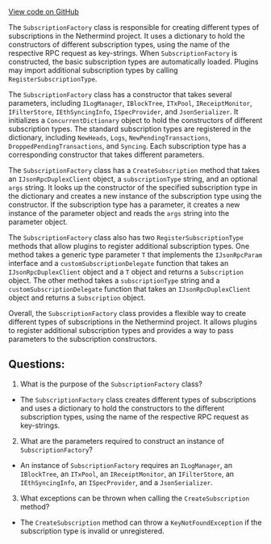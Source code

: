 [View code on GitHub](https://github.com/NethermindEth/nethermind/src/Nethermind/Nethermind.JsonRpc/Modules/Subscribe/SubscriptionFactory.cs)

The `SubscriptionFactory` class is responsible for creating different types of subscriptions in the Nethermind project. It uses a dictionary to hold the constructors of different subscription types, using the name of the respective RPC request as key-strings. When `SubscriptionFactory` is constructed, the basic subscription types are automatically loaded. Plugins may import additional subscription types by calling `RegisterSubscriptionType`.

The `SubscriptionFactory` class has a constructor that takes several parameters, including `ILogManager`, `IBlockTree`, `ITxPool`, `IReceiptMonitor`, `IFilterStore`, `IEthSyncingInfo`, `ISpecProvider`, and `JsonSerializer`. It initializes a `ConcurrentDictionary` object to hold the constructors of different subscription types. The standard subscription types are registered in the dictionary, including `NewHeads`, `Logs`, `NewPendingTransactions`, `DroppedPendingTransactions`, and `Syncing`. Each subscription type has a corresponding constructor that takes different parameters.

The `SubscriptionFactory` class has a `CreateSubscription` method that takes an `IJsonRpcDuplexClient` object, a `subscriptionType` string, and an optional `args` string. It looks up the constructor of the specified subscription type in the dictionary and creates a new instance of the subscription type using the constructor. If the subscription type has a parameter, it creates a new instance of the parameter object and reads the `args` string into the parameter object.

The `SubscriptionFactory` class also has two `RegisterSubscriptionType` methods that allow plugins to register additional subscription types. One method takes a generic type parameter `T` that implements the `IJsonRpcParam` interface and a `customSubscriptionDelegate` function that takes an `IJsonRpcDuplexClient` object and a `T` object and returns a `Subscription` object. The other method takes a `subscriptionType` string and a `customSubscriptionDelegate` function that takes an `IJsonRpcDuplexClient` object and returns a `Subscription` object.

Overall, the `SubscriptionFactory` class provides a flexible way to create different types of subscriptions in the Nethermind project. It allows plugins to register additional subscription types and provides a way to pass parameters to the subscription constructors.
## Questions: 
 1. What is the purpose of the `SubscriptionFactory` class?
- The `SubscriptionFactory` class creates different types of subscriptions and uses a dictionary to hold the constructors to the different subscription types, using the name of the respective RPC request as key-strings.

2. What are the parameters required to construct an instance of `SubscriptionFactory`?
- An instance of `SubscriptionFactory` requires an `ILogManager`, an `IBlockTree`, an `ITxPool`, an `IReceiptMonitor`, an `IFilterStore`, an `IEthSyncingInfo`, an `ISpecProvider`, and a `JsonSerializer`.

3. What exceptions can be thrown when calling the `CreateSubscription` method?
- The `CreateSubscription` method can throw a `KeyNotFoundException` if the subscription type is invalid or unregistered.